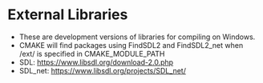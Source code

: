# External Libraries
* These are development versions of libraries for compiling on Windows.
* CMAKE will find packages using FindSDL2 and FindSDL2_net when /ext/ is specified in CMAKE_MODULE_PATH
* SDL: https://www.libsdl.org/download-2.0.php
* SDL_net: https://www.libsdl.org/projects/SDL_net/